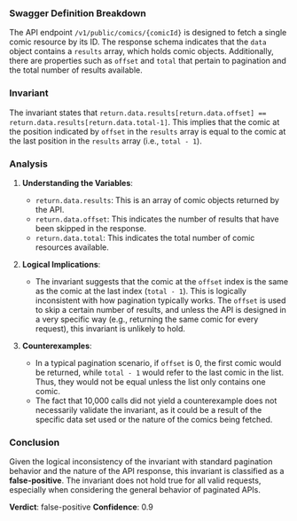 ### Swagger Definition Breakdown
The API endpoint `/v1/public/comics/{comicId}` is designed to fetch a single comic resource by its ID. The response schema indicates that the `data` object contains a `results` array, which holds comic objects. Additionally, there are properties such as `offset` and `total` that pertain to pagination and the total number of results available.

### Invariant
The invariant states that `return.data.results[return.data.offset] == return.data.results[return.data.total-1]`. This implies that the comic at the position indicated by `offset` in the `results` array is equal to the comic at the last position in the `results` array (i.e., `total - 1`).

### Analysis
1. **Understanding the Variables**:
   - `return.data.results`: This is an array of comic objects returned by the API.
   - `return.data.offset`: This indicates the number of results that have been skipped in the response.
   - `return.data.total`: This indicates the total number of comic resources available.

2. **Logical Implications**:
   - The invariant suggests that the comic at the `offset` index is the same as the comic at the last index (`total - 1`). This is logically inconsistent with how pagination typically works. The `offset` is used to skip a certain number of results, and unless the API is designed in a very specific way (e.g., returning the same comic for every request), this invariant is unlikely to hold.

3. **Counterexamples**:
   - In a typical pagination scenario, if `offset` is 0, the first comic would be returned, while `total - 1` would refer to the last comic in the list. Thus, they would not be equal unless the list only contains one comic.
   - The fact that 10,000 calls did not yield a counterexample does not necessarily validate the invariant, as it could be a result of the specific data set used or the nature of the comics being fetched.

### Conclusion
Given the logical inconsistency of the invariant with standard pagination behavior and the nature of the API response, this invariant is classified as a **false-positive**. The invariant does not hold true for all valid requests, especially when considering the general behavior of paginated APIs. 

**Verdict**: false-positive
**Confidence**: 0.9

